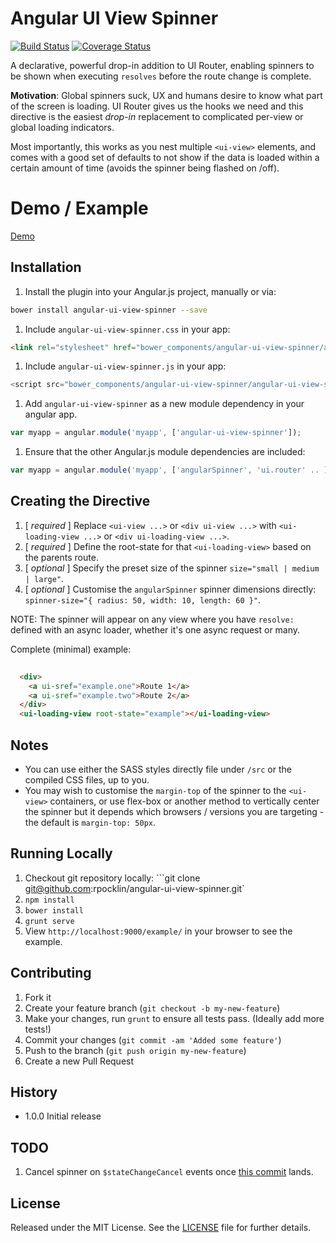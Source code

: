 # Angular UI View Spinner

[![Build Status](https://secure.travis-ci.org/rpocklin/angular-ui-view-spinner.svg)](http:/travis-ci.org/rpocklin/angular-ui-view-spinner)
[![Coverage Status](https://coveralls.io/repos/rpocklin/angular-ui-view-spinner/badge.svg)](https://coveralls.io/r/rpocklin/angular-ui-view-spinner)

A declarative, powerful drop-in addition to UI Router, enabling spinners to be shown when executing `resolves` before
the route change is complete.

**Motivation**: Global spinners suck, UX and humans desire to know what part of the screen is loading.  UI Router gives
us the hooks we need and this directive is the easiest *drop-in* replacement to complicated per-view or global loading indicators.

Most importantly, this works as you nest multiple `<ui-view>` elements, and comes with a good set of defaults to
not show if the data is loaded within a certain amount of time (avoids the spinner being flashed on /off).


# Demo / Example

[Demo](http://rpocklin.github.io/angular-ui-view-spinner/example/index.html)


## Installation

1. Install the plugin into your Angular.js project, manually or via:

  ```sh
  bower install angular-ui-view-spinner --save
  ```

1. Include `angular-ui-view-spinner.css` in your app:

  ```html
  <link rel="stylesheet" href="bower_components/angular-ui-view-spinner/angular-ui-view-spinner.css" />
  ```

1. Include `angular-ui-view-spinner.js` in your app:

  ```javascript
  <script src="bower_components/angular-ui-view-spinner/angular-ui-view-spinner.js"></script>
  ```

1. Add `angular-ui-view-spinner` as a new module dependency in your angular app.

  ```javascript
  var myapp = angular.module('myapp', ['angular-ui-view-spinner']);
  ```

1. Ensure that the other Angular.js module dependencies are included:

  ```javascript
  var myapp = angular.module('myapp', ['angularSpinner', 'ui.router' .. ]);
  ```

## Creating the Directive

1. [ *required* ] Replace `<ui-view ...>` or `<div ui-view ...>` with `<ui-loading-view ...>` or `<div ui-loading-view ...>`.
1. [ *required* ] Define the root-state for that `<ui-loading-view>` based on the parents route.
1. [ *optional* ] Specify the preset size of the spinner `size="small | medium | large"`.
1. [ *optional* ] Customise the `angularSpinner` spinner dimensions directly: `spinner-size="{ radius: 50, width: 10, length: 60 }"`.

NOTE: The spinner will appear on any view where you have `resolve:` defined with an async loader, whether it's one async request or many.

Complete (minimal) example:

```html
  
  <div>
    <a ui-sref="example.one">Route 1</a>
    <a ui-sref="example.two">Route 2</a>
  </div>
  <ui-loading-view root-state="example"></ui-loading-view>
```


## Notes

- You can use either the SASS styles directly file under `/src` or the compiled CSS files, up to you.
- You may wish to customise the `margin-top` of the spinner to the `<ui-view>` containers,
  or use flex-box or another method to vertically center the spinner but it depends which browsers / versions you are 
  targeting - the default is `margin-top: 50px`.

## Running Locally

1. Checkout git repository locally: ```git clone git@github.com:rpocklin/angular-ui-view-spinner.git`
1. `npm install`
1. `bower install`
1. `grunt serve`
1. View `http://localhost:9000/example/` in your browser to see the example.


## Contributing

1. Fork it
2. Create your feature branch (`git checkout -b my-new-feature`)
3. Make your changes, run `grunt` to ensure all tests pass.  (Ideally add more tests!)
3. Commit your changes (`git commit -am 'Added some feature'`)
4. Push to the branch (`git push origin my-new-feature`)
5. Create a new Pull Request


## History

* 1.0.0 Initial release

## TODO

1. Cancel spinner on `$stateChangeCancel` events once [this commit](https://github.com/angular-ui/ui-router/commit/c6d67ed84edc9606ba61aa79dcbbd81b541bc2af) lands.

## License

Released under the MIT License. See the [LICENSE][license] file for further details.

[license]: https://github.com/rpocklin/angular-ui-view-spinner/blob/master/LICENSE
